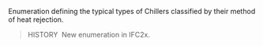 Enumeration defining the typical types of Chillers classified by their method of heat rejection.

> HISTORY&nbsp; New enumeration in IFC2x.
